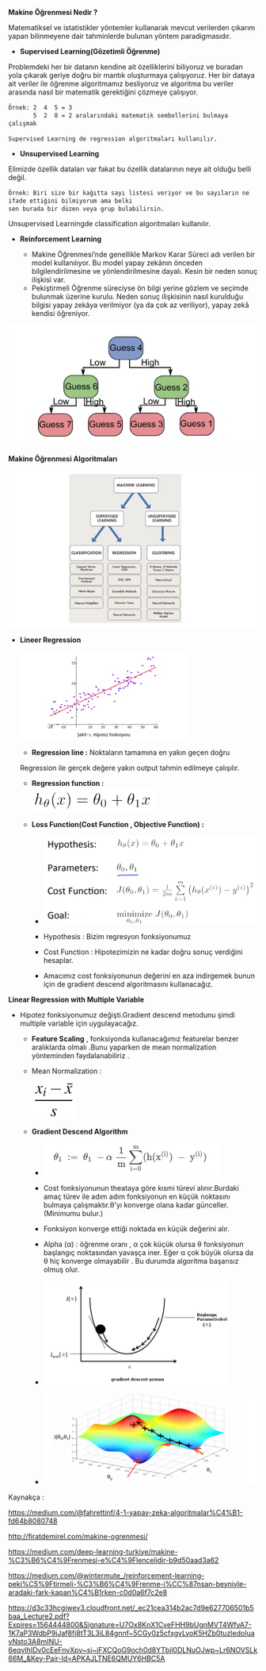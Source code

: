 **Makine Öğrenmesi Nedir ?**

  Matematiksel ve istatistikler yöntemler kullanarak mevcut verilerden çıkarım yapan bilinmeyene dair tahminlerde bulunan yöntem 
paradigmasıdır.

- **Supervised Learning(Gözetimli Öğrenme)**

Problemdeki her bir datanın kendine ait özelliklerini biliyoruz ve buradan yola çıkarak geriye doğru bir mantık oluşturmaya 
çalışıyoruz. Her bir dataya ait veriler ile öğrenme algoritmamız besliyoruz ve algoritma bu veriler arasında nasıl 
bir matematik gerektiğini çözmeye çalışıyor.

    Örnek: 2  4  5 = 3
           5  2  8 = 2 aralarındaki matematik sembollerini bulmaya çalışmak
        
`Supervised Learning de regression algoritmaları kullanılır.`

- **Unsupervised Learning**

Elimizde özellik dataları var fakat bu özellik datalarının neye ait olduğu belli değil.

    Örnek: Biri size bir kağıtta sayı listesi veriyor ve bu sayıların ne ifade ettiğini bilmiyorum ama belki 
    sen burada bir düzen veya grup bulabilirsin.
    
Unsupervised Learningde classification algoritmaları kullanılır.


- **Reinforcement Learning**

    - Makine Öğrenmesi’nde genellikle Markov Karar Süreci adı verilen bir model kullanılıyor. 
  Bu model yapay zekânın önceden bilgilendirilmesine ve yönlendirilmesine dayalı. 
  Kesin bir neden sonuç ilişkisi var. 
    - Pekiştirmeli Öğrenme süreciyse ön bilgi yerine gözlem ve seçimde bulunmak üzerine kurulu. 
  Neden sonuç ilişkisinin nasıl kurulduğu bilgisi yapay zekâya verilmiyor (ya da çok az veriliyor), 
  yapay zekâ kendisi öğreniyor.


![Alt text](https://github.com/Ferihann/Intern-Notes/blob/master/Screenshot%20from%202019-07-28%2014-16-04.png)

**Makine Öğrenmesi Algoritmaları**

![Alt text](https://github.com/Ferihann/Intern-Notes/blob/master/Screenshot%20from%202019-07-28%2016-43-24.png)

- **Lineer Regression**

   ![Alt text](https://github.com/Ferihann/Intern-Notes/blob/master/Screenshot%20from%202019-07-28%2019-14-34.png)

  - **Regression line :** Noktaların tamamına en yakın geçen doğru

  Regression ile gerçek değere yakın output tahmin edilmeye çalışılır.

  - **Regression function :**   
     ![Alt text](https://github.com/Ferihann/Intern-Notes/blob/master/Screenshot%20from%202019-07-28%2016-56-11.png)

  - **Loss Function(Cost Function , Objective Function) :**

    - ![Alt text](https://github.com/Ferihann/Intern-Notes/blob/master/Screenshot%20from%202019-07-28%2018-08-32.png)

    - Hypothesis : Bizim regresyon fonksiyonumuz
    - Cost Function : Hipotezimizin ne kadar doğru sonuç verdiğini hesaplar.

    - Amacımız cost fonksiyonunun değerini en aza indirgemek bunun için de gradient descend algoritmasını kullanacağız.

 **Linear Regression with Multiple Variable**

- Hipotez fonksiyonumuz değişti.Gradient descend metodunu şimdi multiple variable için uygulayacağız.
    - **Feature Scaling** , fonksiyonda kullanacağımız featurelar benzer aralıklarda olmalı .Bunu yaparken de mean normalization
    yönteminden faydalanabiliriz .
    
    - Mean Normalization : 
    
      ![](https://github.com/Ferihann/Intern-Notes/blob/master/Screenshot%20from%202019-07-28%2019-33-31.png)
      
    - **Gradient Descend Algorithm** 

      - ![](https://github.com/Ferihann/Intern-Notes/blob/master/Screenshot%20from%202019-07-28%2018-15-20.png)
   
      - Cost fonksiyonunun theataya göre kısmi türevi alınır.Burdaki amaç türev ile adım adım fonksiyonun en küçük noktasını bulmaya 
  çalışmaktır.θ'yı konverge olana kadar günceller.(Minimumu bulur.)
      - Fonksiyon konverge ettiği noktada en küçük değerini alır.
      - Alpha (α) : öğrenme oranı , α çok küçük olursa θ fonksiyonun başlangıç noktasından yavaşça iner. Eğer α çok büyük olursa da 
  θ hiç konverge olmayabilir . Bu durumda algoritma başarısız olmuş olur.

      - ![](https://github.com/Ferihann/Intern-Notes/blob/master/Screenshot%20from%202019-07-28%2018-23-40.png)

      - ![](https://github.com/Ferihann/Intern-Notes/blob/master/Screenshot%20from%202019-07-28%2019-17-53.png)












Kaynakça : 

https://medium.com/@fahrettinf/4-1-yapay-zeka-algoritmalar%C4%B1-fd64b8080748

http://firatdemirel.com/makine-ogrenmesi/

https://medium.com/deep-learning-turkiye/makine-%C3%B6%C4%9Frenmesi-e%C4%9Flencelidir-b9d50aad3a62

https://medium.com/@wintermute_/reinforcement-learning-peki%C5%9Ftirmeli-%C3%B6%C4%9Frenme-i%CC%87nsan-beyniyle-aradaki-fark-kapan%C4%B1rken-c0d0a6f7c2e8

https://d3c33hcgiwev3.cloudfront.net/_ec21cea314b2ac7d9e627706501b5baa_Lecture2.pdf?Expires=1564444800&Signature=U7Ox8KnX1CveFHH9bUgnMVT4WfyA7-1K7aP3WdbP9iJaf8fj8tT3L3iL84gnnf~5CGy0z5cfxgvLyoK5HZb0tuzledoIuavNsto3A8mINU-6eqvIhIDv0cEeFnvXpv~sj~jFXCQoG9och0d8YTbjl0DLNuOJwp~Lr6NOVSLk66M_&Key-Pair-Id=APKAJLTNE6QMUY6HBC5A



